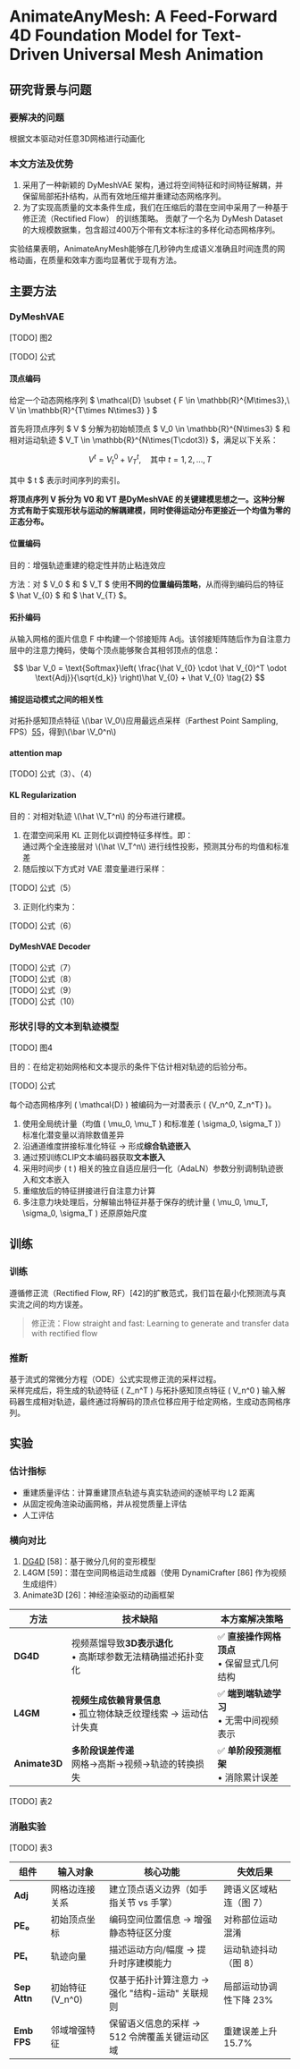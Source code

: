# AnimateAnyMesh: A Feed-Forward 4D Foundation Model for Text-Driven Universal Mesh Animation

## 研究背景与问题

### 要解决的问题

根据文本驱动对任意3D网格进行动画化

### 本文方法及优势

1. 采用了一种新颖的 DyMeshVAE 架构，通过将空间特征和时间特征解耦，并保留局部拓扑结构，从而有效地压缩并重建动态网格序列。
2. 为了实现高质量的文本条件生成，我们在压缩后的潜在空间中采用了一种基于修正流（Rectified Flow） 的训练策略。
贡献了一个名为 DyMesh Dataset 的大规模数据集，包含超过400万个带有文本标注的多样化动态网格序列。

实验结果表明，AnimateAnyMesh能够在几秒钟内生成语义准确且时间连贯的网格动画，在质量和效率方面均显著优于现有方法。

## 主要方法

### DyMeshVAE

[TODO] 图2

[TODO] 公式

#### 顶点编码

给定一个动态网格序列 $ \mathcal{D} \subset \{ F \in \mathbb{R}^{M\times3},\ V \in \mathbb{R}^{T\times N\times3} \} $

首先将顶点序列 $ V $ 分解为初始帧顶点 $ V_0 \in \mathbb{R}^{N\times3} $ 和相对运动轨迹 $ V_T \in \mathbb{R}^{N\times(T\cdot3)} $，满足以下关系：

$$
V^t = V^0_t + V^t_T,\quad \text{其中 } t = 1, 2, \dots, T
$$

其中 $ t $ 表示时间序列的索引。

**将顶点序列 V 拆分为 V0 和 VT 是DyMeshVAE 的关键建模思想之一。这种分解方式有助于实现形状与运动的解耦建模，同时使得运动分布更接近一个均值为零的正态分布。**

#### 位置编码

目的：增强轨迹重建的稳定性并防止粘连效应

方法：对 $ V_0 $ 和 $ V_T $ 使用**不同的位置编码策略**，从而得到编码后的特征 $ \hat V_{0} $ 和 $ \hat V_{T} $。

#### 拓扑编码

从输入网格的面片信息 F 中构建一个邻接矩阵 Adj。该邻接矩阵随后作为自注意力层中的注意力掩码，使每个顶点能够聚合其相邻顶点的信息：

$$
\bar V_0 = \text{Softmax}\left( \frac{\hat V_{0} \cdot \hat V_{0}^T \odot \text{Adj}}{\sqrt{d_k}} \right)\hat V_{0} + \hat V_{0}
\tag{2}
$$

#### 捕捉运动模式之间的相关性

对拓扑感知顶点特征 \\(\bar \V_0\\)应用最远点采样（Farthest Point Sampling, FPS）[55]，得到\\(\bar \V_0^n\\)

> [55]: Pointnet++

#### attention map

[TODO] 公式（3）、（4）

#### KL Regularization

目的：对相对轨迹 \\(\hat \V_T^n\\) 的分布进行建模。

1. 在潜空间采用 KL 正则化以调控特征多样性。即：  
   通过两个全连接层对 \\(\hat \V_T^n\\) 进行线性投影，预测其分布的均值和标准差
2. 随后按以下方式对 VAE 潜变量进行采样：

[TODO] 公式（5）

3. 正则化约束为：  

[TODO] 公式（6）

#### DyMeshVAE Decoder

[TODO] 公式（7）  
[TODO] 公式（8）  
[TODO] 公式（9）  
[TODO] 公式（10）  

### 形状引导的文本到轨迹模型

[TODO] 图4

目的：在给定初始网格和文本提示的条件下估计相对轨迹的后验分布。

[TODO] 公式

每个动态网格序列 \( \mathcal{D} \) 被编码为一对潜表示 \( \{V_n^0, Z_n^T\} \)。  
1. 使用全局统计量（均值 \( \mu_0, \mu_T \) 和标准差 \( \sigma_0, \sigma_T \)）标准化潜变量以消除数值差异  
2. 沿通道维度拼接标准化特征 → 形成**综合轨迹嵌入**  
3. 通过预训练CLIP文本编码器获取**文本嵌入**  
4. 采用时间步 \( t \) 相关的独立自适应层归一化（AdaLN）参数分别调制轨迹嵌入和文本嵌入  
5. 重缩放后的特征拼接进行自注意力计算  
6. 多注意力块处理后，分解输出特征并基于保存的统计量 \( \mu_0, \mu_T, \sigma_0, \sigma_T \) 还原原始尺度  

## 训练

### 训练

遵循修正流（Rectified Flow, RF）[42]的扩散范式，我们旨在最小化预测流与真实流之间的均方误差。

> 修正流：Flow straight and fast: Learning to generate and transfer data with rectified flow

### 推断

基于流式的常微分方程（ODE）公式实现修正流的采样过程。  
采样完成后，将生成的轨迹特征 \( Z_n^T \) 与拓扑感知顶点特征 \( V_n^0 \) 输入解码器生成相对轨迹，最终通过将解码的顶点位移应用于给定网格，生成动态网格序列。  

## 实验

### 估计指标

- 重建质量评估：计算重建顶点轨迹与真实轨迹间的逐帧平均 L2 距离
- 从固定视角渲染动画网格，并从视觉质量上评估
- 人工评估

### 横向对比

1. [DG4D](./111.md) [58]：基于微分几何的变形模型
2. L4GM [59]：潜在空间网格运动生成器（使用 DynamiCrafter [86] 作为视频生成组件）
3. Animate3D [26]：神经渲染驱动的动画框架

| **方法** | 技术缺陷 | 本方案解决策略 |  
|----------|----------|----------------|  
| **DG4D** | 视频蒸馏导致**3D表示退化**<br>• 高斯球参数无法精确描述拓扑变化 | ✅ **直接操作网格顶点**<br>• 保留显式几何结构 |  
| **L4GM** | **视频生成依赖背景信息**<br>• 孤立物体缺乏纹理线索 → 运动估计失真 | ✅ **端到端轨迹学习**<br>• 无需中间视频表示 |  
| **Animate3D** | **多阶段误差传递**<br>网格→高斯→视频→轨迹的转换损失 | ✅ **单阶段预测框架**<br>• 消除累计误差 |  

[TODO] 表2

### 消融实验

[TODO] 表3

| **组件**       | 输入对象               | 核心功能                                                                 | 失效后果                  |  
|----------------|------------------------|--------------------------------------------------------------------------|-------------------------|  
| **Adj**        | 网格边连接关系         | 建立顶点语义边界（如手指关节 vs 手掌）                                    | 跨语义区域粘连（图 7）    |  
| **PE₀**        | 初始顶点坐标           | 编码空间位置信息 → 增强静态特征区分度                                     | 对称部位运动混淆          |  
| **PEₜ**        | 轨迹向量               | 描述运动方向/幅度 → 提升时序建模能力                                      | 运动轨迹抖动（图 8）      |  
| **Sep Attn**   | 初始特征 \(V_n^0\)     | 仅基于拓扑计算注意力 → 强化 "结构-运动" 关联规则                          | 局部运动协调性下降 23%    |  
| **Emb FPS**    | 邻域增强特征           | 保留语义信息的采样 → 512 令牌覆盖关键运动区域                             | 重建误差上升 15.7%        |  
